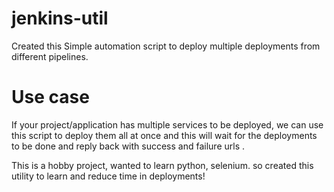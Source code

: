 # jenkins-util 
Created this Simple automation script to deploy multiple deployments from different pipelines. 


# Use case
If your project/application has multiple services to be deployed, we can use this script to deploy them all at once and 
	this will wait for the deployments to be done and reply back with success and failure urls .


This is a hobby project, wanted to learn python, selenium. so created this utility to learn and reduce time in deployments!